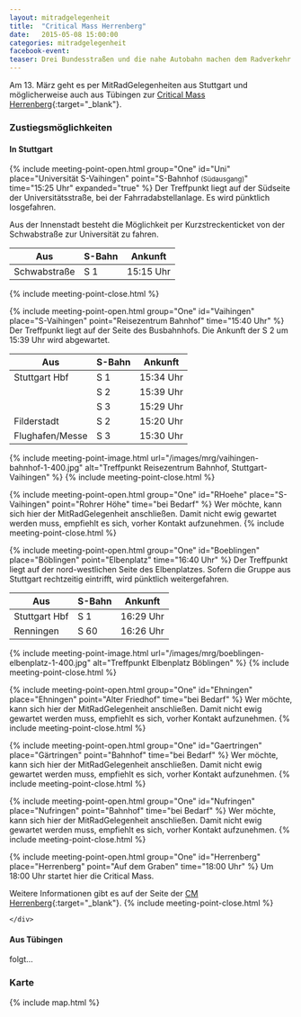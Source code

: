 ```yaml
---
layout: mitradgelegenheit
title:  "Critical Mass Herrenberg"
date:   2015-05-08 15:00:00
categories: mitradgelegenheit
facebook-event:
teaser: Drei Bundesstraßen und die nahe Autobahn machen dem Radverkehr das Leben schwer.  Wir kommen aus Stuttgart und Tübingen zur CM Herrenberg um dabei mitzuhelfen den Radverkehr zu stärken.
---
```


Am 13.&nbsp;März geht es per MitRadGelegenheiten aus Stuttgart und möglicherweise auch aus Tübingen zur [Critical Mass Herrenberg][CM-Herrenberg]{:target="_blank"}.


### Zustiegsmöglichkeiten

<div class="row">
  <div class="col-md-6">
    <h4>In Stuttgart</h4>
    <div class="panel-group" id="accordionOne" role="tablist" aria-multiselectable="true">

{% include meeting-point-open.html group="One" id="Uni" place="Universität S-Vaihingen" point="S-Bahnhof <small>(Südausgang)</small>" time="15:25 Uhr" expanded="true" %}
Der Treffpunkt liegt auf der Südseite der Universitätsstraße, bei der
Fahrradabstellanlage.  Es wird pünktlich losgefahren.

Aus der Innenstadt besteht die Möglichkeit per Kurzstreckenticket von der
Schwabstraße zur Universität zu fahren.

<table class="table table-striped table-condensed">
  <thead>
    <tr>
      <th>Aus</th>
      <th>S-Bahn</th>
      <th>Ankunft</th>
    </tr>
  </thead>
  <tbody>
    <tr>
      <td>Schwabstraße</td>
      <td><span class="fa fa-train"></span> S&nbsp;1</td>
      <td><span class="fa fa-clock-o"></span> 15:15 Uhr</td>
    </tr>
  </tbody>
</table>
{% include meeting-point-close.html %}

{% include meeting-point-open.html group="One" id="Vaihingen" place="S-Vaihingen" point="Reisezentrum Bahnhof" time="15:40 Uhr" %}
Der Treffpunkt liegt auf der Seite des Busbahnhofs.  Die Ankunft der
S&nbsp;2 um 15:39&nbsp;Uhr wird abgewartet.

<table class="table table-striped table-condensed">
  <thead>
    <tr>
      <th>Aus</th>
      <th>S-Bahn</th>
      <th>Ankunft</th>
    </tr>
  </thead>
  <tbody>
    <tr>
      <td>Stuttgart Hbf</td>
      <td><span class="fa fa-train"></span> S&nbsp;1</td>
      <td><span class="fa fa-clock-o"></span> 15:34 Uhr</td>
    </tr>
    <tr>
      <td>&nbsp;</td>
      <td><span class="fa fa-train"></span> S&nbsp;2</td>
      <td><span class="fa fa-clock-o"></span> 15:39 Uhr</td>
    </tr>
    <tr>
      <td>&nbsp;</td>
      <td><span class="fa fa-train"></span> S&nbsp;3</td>
      <td><span class="fa fa-clock-o"></span> 15:29 Uhr</td>
    </tr>
    <tr>
      <td>Filderstadt</td>
      <td><span class="fa fa-train"></span> S&nbsp;2</td>
      <td><span class="fa fa-clock-o"></span> 15:20 Uhr</td>
    </tr>
    <tr>
      <td>Flughafen/Messe</td>
      <td><span class="fa fa-train"></span> S&nbsp;3</td>
      <td><span class="fa fa-clock-o"></span> 15:30 Uhr</td>
    </tr>
  </tbody>
</table>
{% include meeting-point-image.html url="/images/mrg/vaihingen-bahnhof-1-400.jpg" alt="Treffpunkt Reisezentrum Bahnhof, Stuttgart-Vaihingen" %}
{% include meeting-point-close.html %}

{% include meeting-point-open.html group="One" id="RHoehe" place="S-Vaihingen" point="Rohrer Höhe" time="bei Bedarf" %}
Wer möchte, kann sich hier der MitRadGelegenheit anschließen.  Damit
nicht ewig gewartet werden muss, empfiehlt es sich, vorher Kontakt
aufzunehmen.
{% include meeting-point-close.html %}

{% include meeting-point-open.html group="One" id="Boeblingen" place="Böblingen" point="Elbenplatz" time="16:40 Uhr" %}
Der Treffpunkt liegt auf der nord-westlichen Seite des Elbenplatzes.
Sofern die Gruppe aus Stuttgart rechtzeitig eintrifft, wird pünktlich
weitergefahren.

<table class="table table-striped table-condensed">
  <thead>
    <tr>
      <th>Aus</th>
      <th>S-Bahn</th>
      <th>Ankunft</th>
    </tr>
  </thead>
  <tbody>
    <tr>
      <td>Stuttgart Hbf</td>
      <td><span class="fa fa-train"></span> S&nbsp;1</td>
      <td><span class="fa fa-clock-o"></span> 16:29 Uhr</td>
    </tr>
    <tr>
      <td>Renningen</td>
      <td><span class="fa fa-train"></span> S&nbsp;60</td>
      <td><span class="fa fa-clock-o"></span> 16:26 Uhr</td>
    </tr>
  </tbody>
</table>
{% include meeting-point-image.html url="/images/mrg/boeblingen-elbenplatz-1-400.jpg" alt="Treffpunkt Elbenplatz Böblingen" %}
{% include meeting-point-close.html %}

{% include meeting-point-open.html group="One" id="Ehningen" place="Ehningen" point="Alter Friedhof" time="bei Bedarf" %}
Wer möchte, kann sich hier der MitRadGelegenheit anschließen.  Damit nicht ewig gewartet werden muss, empfiehlt es sich, vorher Kontakt aufzunehmen.
{% include meeting-point-close.html %}

{% include meeting-point-open.html group="One" id="Gaertringen" place="Gärtringen" point="Bahnhof" time="bei Bedarf" %}
Wer möchte, kann sich hier der MitRadGelegenheit anschließen.  Damit nicht ewig gewartet werden muss, empfiehlt es sich, vorher Kontakt aufzunehmen.
{% include meeting-point-close.html %}

{% include meeting-point-open.html group="One" id="Nufringen" place="Nufringen" point="Bahnhof" time="bei Bedarf" %}
Wer möchte, kann sich hier der MitRadGelegenheit anschließen.  Damit nicht ewig gewartet werden muss, empfiehlt es sich, vorher Kontakt aufzunehmen.
{% include meeting-point-close.html %}

{% include meeting-point-open.html group="One" id="Herrenberg" place="Herrenberg" point="Auf dem Graben" time="18:00 Uhr" %}
Um 18:00&nbsp;Uhr startet hier die Critical Mass.

Weitere Informationen gibt es auf der Seite der [CM Herrenberg][CM-Herrenberg]{:target="_blank"}.
{% include meeting-point-close.html %}

    </div>
  </div>

  <div class="col-md-6">
    <h4>Aus Tübingen</h4>
    <p>folgt…</p>
  </div>
</div>


### Karte

{% include map.html %}

<div id="mitradmap" style="width:100%; height: 100px;"></div>

<script>
  $(document).ready(function(){
    makeMap(
      "/maps/critical-mass/herrenberg-2015-05-08.geojson",
      "mitradmap",
      ["Stuttgart", "Böblingen", "Critical Mass Herrenberg"]
    );
  });
</script>




[CM-Herrenberg]: https://criticalmassherrenberg.wordpress.com/
